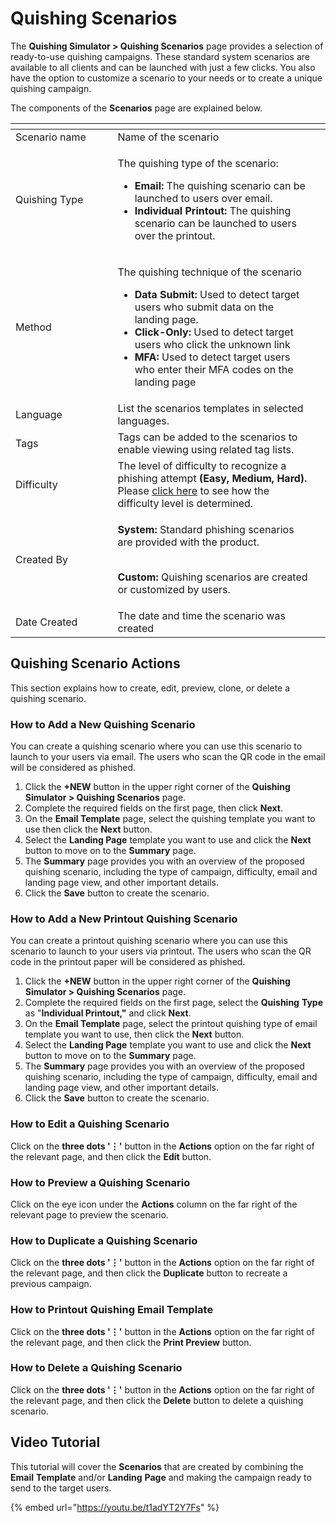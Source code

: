 # Quishing Scenarios

The **Quishing Simulator > Quishing Scenarios** page provides a selection of ready-to-use quishing campaigns. These standard system scenarios are available to all clients and can be launched with just a few clicks. You also have the option to customize a scenario to your needs or to create a unique quishing campaign.

The components of the **Scenarios** page are explained below.

<table data-header-hidden><thead><tr><th width="147.5"></th><th></th><th data-hidden></th></tr></thead><tbody><tr><td>Scenario name</td><td>Name of the scenario</td><td></td></tr><tr><td>Quishing Type</td><td><p>The quishing type of the scenario:</p><ul><li><strong>Email:</strong> The quishing scenario can be launched to users over email.</li><li><strong>Individual Printout:</strong> The quishing scenario can be launched to users over the printout.</li></ul></td><td></td></tr><tr><td>Method</td><td><p>The quishing technique of the scenario</p><ul><li><strong>Data Submit:</strong> Used to detect target users who submit data on the landing page.</li><li><strong>Click-Only:</strong> Used to detect target users who click the unknown link</li><li><strong>MFA:</strong> Used to detect target users who enter their MFA codes on the landing page</li></ul></td><td></td></tr><tr><td>Language</td><td>List the scenarios templates in selected languages.</td><td></td></tr><tr><td>Tags</td><td>Tags can be added to the scenarios to enable viewing using related tag lists.</td><td></td></tr><tr><td>Difficulty</td><td>The level of difficulty to recognize a phishing attempt <strong>(Easy, Medium, Hard).</strong> Please <a href="../../phishing-simulator/#q-how-is-the-difficulty-level-determined">click here</a> to see how the difficulty level is determined.</td><td></td></tr><tr><td>Created By</td><td><p><strong>System:</strong> Standard phishing scenarios are provided with the product.</p><p><br><strong>Custom:</strong> Quishing scenarios are created or customized by users.</p></td><td></td></tr><tr><td>Date Created</td><td>The date and time the scenario was created</td><td></td></tr></tbody></table>

## **Quishing** Scenario Actions

This section explains how to create, edit, preview, clone, or delete a quishing scenario.

### How to Add a New **Quishing** Scenario

You can create a quishing scenario where you can use this scenario to launch to your users via email.  The users who scan the QR code in the email will be considered as phished.

1. Click the **+NEW** button in the upper right corner of the **Quishing Simulator > Quishing Scenarios** page.
2. Complete the required fields on the first page, then click **Next**.
3. On the **Email Template** page, select the quishing template you want to use then click the **Next** button.&#x20;
4. Select the **Landing Page** template you want to use and click the **Next** button to move on to the **Summary** page.&#x20;
5. The **Summary** page provides you with an overview of the proposed quishing scenario, including the type of campaign, difficulty, email and landing page view, and other important details.
6. Click the **Save** button to create the scenario.

### How to Add a New Printout **Quishing** Scenario

You can create a printout quishing scenario where you can use this scenario to launch to your users via printout.  The users who scan the QR code in the printout paper will be considered as phished.

1. Click the **+NEW** button in the upper right corner of the **Quishing Simulator > Quishing Scenarios** page.
2. Complete the required fields on the first page, select the **Quishing** **Type** as "**Individual Printout,"** and click **Next**.
3. On the **Email Template** page, select the printout quishing type of email template you want to use, then click the **Next** button.&#x20;
4. Select the **Landing Page** template you want to use and click the **Next** button to move on to the **Summary** page.&#x20;
5. The **Summary** page provides you with an overview of the proposed quishing scenario, including the type of campaign, difficulty, email and landing page view, and other important details.
6. Click the **Save** button to create the scenario.

### How to Edit a **Quishing** Scenario

Click on the **three dots '⋮'** button in the **Actions** option on the far right of the relevant page, and then click the **Edit** button.

### How to Preview a **Quishing** Scenario

Click on the eye icon under the **Actions** column on the far right of the relevant page to preview the scenario.

### How to Duplicate a **Quishing** Scenario

Click on the **three dots '⋮'** button in the **Actions** option on the far right of the relevant page, and then click the **Duplicate** button to recreate a previous campaign.

### How to Printout **Quishing** Email Template

Click on the **three dots '⋮'** button in the **Actions** option on the far right of the relevant page, and then click the **Print Preview** button.

### How to Delete a **Quishing** Scenario

Click on the **three dots '⋮'** button in the **Actions** option on the far right of the relevant page, and then click the **Delete** button to delete a quishing scenario.

## Video Tutorial

This tutorial will cover the **Scenarios** that are created by combining the **Email** **Template** and/or **Landing** **Page** and making the campaign ready to send to the target users.

{% embed url="https://youtu.be/t1adYT2Y7Fs" %}
